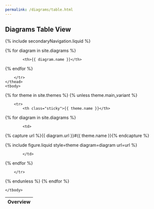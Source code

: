```yaml
---
permalink: /diagrams/table.html
---
```

## Diagrams Table View

{% include secondaryNavigation.liquid %}

<table class="image-gallery">
    <thead class="sticky">
        <tr>
            <th>Overview</th>

{% for diagram in site.diagrams %}

            <th>{{ diagram.name }}</th>

{% endfor %}

        </tr>
    </thead>
    <tbody>

{% for theme in site.themes %}
{% unless theme.main_variant %}

        <tr>
            <th class="sticky">{{ theme.name }}</th>

{% for diagram in site.diagrams %}

            <td>

{% capture url %}{{ diagram.url }}#{{ theme.name }}{% endcapture %}

{% include figure.liquid style=theme diagram=diagram url=url %}

            </td>

{% endfor %}

        </tr>

{% endunless %}
{% endfor %}

    </tbody>
</table>
